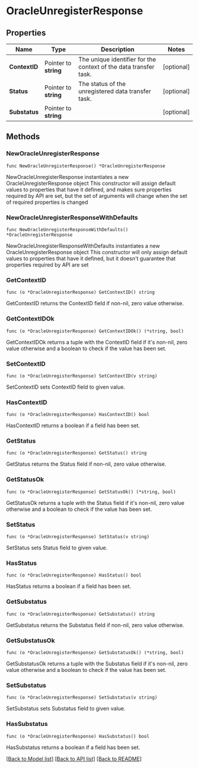 # OracleUnregisterResponse

## Properties

Name | Type | Description | Notes
------------ | ------------- | ------------- | -------------
**ContextID** | Pointer to **string** | The unique identifier for the context of the data transfer task. | [optional] 
**Status** | Pointer to **string** | The status of the unregistered data transfer task. | [optional] 
**Substatus** | Pointer to **string** |  | [optional] 

## Methods

### NewOracleUnregisterResponse

`func NewOracleUnregisterResponse() *OracleUnregisterResponse`

NewOracleUnregisterResponse instantiates a new OracleUnregisterResponse object
This constructor will assign default values to properties that have it defined,
and makes sure properties required by API are set, but the set of arguments
will change when the set of required properties is changed

### NewOracleUnregisterResponseWithDefaults

`func NewOracleUnregisterResponseWithDefaults() *OracleUnregisterResponse`

NewOracleUnregisterResponseWithDefaults instantiates a new OracleUnregisterResponse object
This constructor will only assign default values to properties that have it defined,
but it doesn't guarantee that properties required by API are set

### GetContextID

`func (o *OracleUnregisterResponse) GetContextID() string`

GetContextID returns the ContextID field if non-nil, zero value otherwise.

### GetContextIDOk

`func (o *OracleUnregisterResponse) GetContextIDOk() (*string, bool)`

GetContextIDOk returns a tuple with the ContextID field if it's non-nil, zero value otherwise
and a boolean to check if the value has been set.

### SetContextID

`func (o *OracleUnregisterResponse) SetContextID(v string)`

SetContextID sets ContextID field to given value.

### HasContextID

`func (o *OracleUnregisterResponse) HasContextID() bool`

HasContextID returns a boolean if a field has been set.

### GetStatus

`func (o *OracleUnregisterResponse) GetStatus() string`

GetStatus returns the Status field if non-nil, zero value otherwise.

### GetStatusOk

`func (o *OracleUnregisterResponse) GetStatusOk() (*string, bool)`

GetStatusOk returns a tuple with the Status field if it's non-nil, zero value otherwise
and a boolean to check if the value has been set.

### SetStatus

`func (o *OracleUnregisterResponse) SetStatus(v string)`

SetStatus sets Status field to given value.

### HasStatus

`func (o *OracleUnregisterResponse) HasStatus() bool`

HasStatus returns a boolean if a field has been set.

### GetSubstatus

`func (o *OracleUnregisterResponse) GetSubstatus() string`

GetSubstatus returns the Substatus field if non-nil, zero value otherwise.

### GetSubstatusOk

`func (o *OracleUnregisterResponse) GetSubstatusOk() (*string, bool)`

GetSubstatusOk returns a tuple with the Substatus field if it's non-nil, zero value otherwise
and a boolean to check if the value has been set.

### SetSubstatus

`func (o *OracleUnregisterResponse) SetSubstatus(v string)`

SetSubstatus sets Substatus field to given value.

### HasSubstatus

`func (o *OracleUnregisterResponse) HasSubstatus() bool`

HasSubstatus returns a boolean if a field has been set.


[[Back to Model list]](../README.md#documentation-for-models) [[Back to API list]](../README.md#documentation-for-api-endpoints) [[Back to README]](../README.md)


